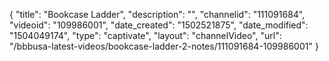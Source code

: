 {
    "title": "Bookcase Ladder",
    "description": "",
    "channelid": "111091684",
    "videoid": "109986001",
    "date_created": "1502521875",
    "date_modified": "1504049174",
    "type": "captivate",
    "layout": "channelVideo",
    "url": "\/bbbusa-latest-videos\/bookcase-ladder-2-notes\/111091684-109986001"
}